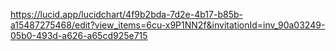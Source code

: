 https://lucid.app/lucidchart/4f9b2bda-7d2e-4b17-b85b-a15487275468/edit?view_items=6cu-x9P1NN2f&invitationId=inv_90a03249-05b0-493d-a626-a65cd925e715
